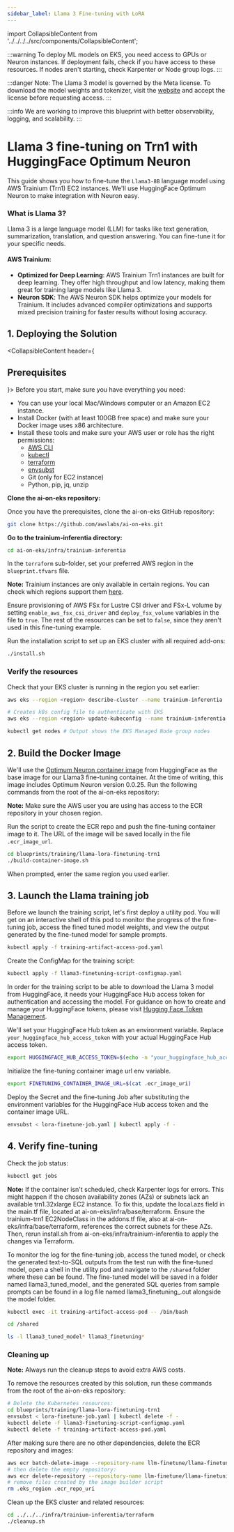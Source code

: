 ```yaml
---
sidebar_label: Llama 3 Fine-tuning with LoRA
---
```

import CollapsibleContent from '../../../../src/components/CollapsibleContent';

:::warning
To deploy ML models on EKS, you need access to GPUs or Neuron instances. If deployment fails, check if you have access to these resources. If nodes aren't starting, check Karpenter or Node group logs.
:::

:::danger
Note: The Llama 3 model is governed by the Meta license. To download the model weights and tokenizer, visit the [website](https://ai.meta.com/) and accept the license before requesting access.
:::

:::info
We are working to improve this blueprint with better observability, logging, and scalability.
:::

# Llama 3 fine-tuning on Trn1 with HuggingFace Optimum Neuron

This guide shows you how to fine-tune the `Llama3-8B` language model using AWS Trainium (Trn1) EC2 instances. We'll use HuggingFace Optimum Neuron to make integration with Neuron easy.

### What is Llama 3?

Llama 3 is a large language model (LLM) for tasks like text generation, summarization, translation, and question answering. You can fine-tune it for your specific needs.

#### AWS Trainium:
- **Optimized for Deep Learning**: AWS Trainium Trn1 instances are built for deep learning. They offer high throughput and low latency, making them great for training large models like Llama 3.
- **Neuron SDK**: The AWS Neuron SDK helps optimize your models for Trainium. It includes advanced compiler optimizations and supports mixed precision training for faster results without losing accuracy.

## 1. Deploying the Solution

<CollapsibleContent header={<h2><span>Prerequisites</span></h2>}>
Before you start, make sure you have everything you need:
- You can use your local Mac/Windows computer or an Amazon EC2 instance.
- Install Docker (with at least 100GB free space) and make sure your Docker image uses x86 architecture.
- Install these tools and make sure your AWS user or role has the right permissions:
  * [AWS CLI](https://docs.aws.amazon.com/cli/latest/userguide/install-cliv2.html)
  * [kubectl](https://Kubernetes.io/docs/tasks/tools/)
  * [terraform](https://learn.hashicorp.com/tutorials/terraform/install-cli)
  * [envsubst](https://pypi.org/project/envsubst/)
  * Git (only for EC2 instance)
  * Python, pip, jq, unzip

**Clone the ai-on-eks repository:**

Once you have the prerequisites, clone the ai-on-eks GitHub repository:

```bash
git clone https://github.com/awslabs/ai-on-eks.git
```

**Go to the trainium-inferentia directory:**

```bash
cd ai-on-eks/infra/trainium-inferentia
```

In the `terraform` sub-folder, set your preferred AWS region in the `blueprint.tfvars` file.

**Note:** Trainium instances are only available in certain regions. You can check which regions support them [here](https://repost.aws/articles/ARmXIF-XS3RO27p0Pd1dVZXQ/what-regions-have-aws-inferentia-and-trainium-instances).

Ensure provisioning of AWS FSx for Lustre CSI driver and FSx-L volume by setting `enable_aws_fsx_csi_driver` and `deploy_fsx_volume` variables in the file to `true`. The rest of the resources can be set to `false`, since they aren't used in this fine-tuning example.

Run the installation script to set up an EKS cluster with all required add-ons:

```bash
./install.sh
```

### Verify the resources

Check that your EKS cluster is running in the region you set earlier:

```bash
aws eks --region <region> describe-cluster --name trainium-inferentia
```

```bash
# Creates k8s config file to authenticate with EKS
aws eks --region <region> update-kubeconfig --name trainium-inferentia

kubectl get nodes # Output shows the EKS Managed Node group nodes
```

</CollapsibleContent>

## 2. Build the Docker Image

We'll use the [Optimum Neuron container image](https://huggingface.co/docs/optimum-neuron/en/containers) from HuggingFace as the base image for our Llama3 fine-tuning container. At the time of writing, this image includes Optimum Neuron version 0.0.25. Run the following commands from the root of the ai-on-eks repository:

**Note:** Make sure the AWS user you are using has access to the ECR repository in your chosen region.

Run the script to create the ECR repo and push the fine-tuning container image to it. The URL of the image will be saved locally in the file `.ecr_image_url`.

```bash
cd blueprints/training/llama-lora-finetuning-trn1
./build-container-image.sh
```
When prompted, enter the same region you used earlier. 

## 3. Launch the Llama training job

Before we launch the training script, let's first deploy a utility pod. You will get on an interactive shell of this pod to monitor the progress of the fine-tuning job, access the fined tuned model weights, and view the output generated by the fine-tuned model for sample prompts.  

```bash
kubectl apply -f training-artifact-access-pod.yaml
```

Create the ConfigMap for the training script:

```bash
kubectl apply -f llama3-finetuning-script-configmap.yaml
```

In order for the training script to be able to download the Llama 3 model from HuggingFace, it needs your HuggingFace Hub access token for authentication and accessing the model. For guidance on how to create and manage your HuggingFace tokens, please visit [Hugging Face Token Management](https://huggingface.co/docs/hub/security-tokens).

We'll set your HuggingFace Hub token as an environment variable. Replace `your_huggingface_hub_access_token` with your actual HuggingFace Hub access token.

```bash
export HUGGINGFACE_HUB_ACCESS_TOKEN=$(echo -n "your_huggingface_hub_access_token" | base64)
```
 
Initialize the fine-tuning container image url env variable.

```bash
export FINETUNING_CONTAINER_IMAGE_URL=$(cat .ecr_image_uri)
```

Deploy the Secret and the fine-tuning Job after substituting the environment variables for the HuggingFace Hub access token and the container image URL.

```bash
envsubst < lora-finetune-job.yaml | kubectl apply -f -
```

## 4. Verify fine-tuning

Check the job status:

```bash
kubectl get jobs
```

**Note:** If the container isn't scheduled, check Karpenter logs for errors. This might happen if the chosen availability zones (AZs) or subnets lack an available trn1.32xlarge EC2 instance. To fix this, update the local.azs field in the main.tf file, located at ai-on-eks/infra/base/terraform. Ensure the trainium-trn1 EC2NodeClass in the addons.tf file, also at ai-on-eks/infra/base/terraform, references the correct subnets for these AZs. Then, rerun install.sh from ai-on-eks/infra/trainium-inferentia to apply the changes via Terraform.

To monitor the log for the fine-tuning job, access the tuned model, or check the generated text-to-SQL outputs from the test run with the fine-tuned model, open a shell in the utility pod and navigate to the `/shared` folder where these can be found. The fine-tuned model will be saved in a folder named llama3_tuned_model_<timestamp> and the generated SQL queries from sample prompts can be found in a log file named llama3_finetuning_<timestamp>.out alongside the model folder.

```bash
kubectl exec -it training-artifact-access-pod -- /bin/bash

cd /shared

ls -l llama3_tuned_model* llama3_finetuning*
```

### Cleaning up

**Note:** Always run the cleanup steps to avoid extra AWS costs.

To remove the resources created by this solution, run these commands from the root of the ai-on-eks repository:

```bash
# Delete the Kubernetes resources:
cd blueprints/training/llama-lora-finetuning-trn1
envsubst < lora-finetune-job.yaml | kubectl delete -f -
kubectl delete -f llama3-finetuning-script-configmap.yaml
kubectl delete -f training-artifact-access-pod.yaml
```

After making sure there are no other dependencies, delete the ECR repository and images:

```bash
aws ecr batch-delete-image --repository-name llm-finetune/llama-finetuning-trn --image-ids imageTag=feature-lora --region $(cat .eks_region)
# then delete the empty repository:
aws ecr delete-repository --repository-name llm-finetune/llama-finetuning-trn --region $(cat .eks_region)
# remove files created by the image builder script
rm .eks_region .ecr_repo_uri
```

Clean up the EKS cluster and related resources:

```bash
cd ../../../infra/trainium-inferentia/terraform
./cleanup.sh
```
